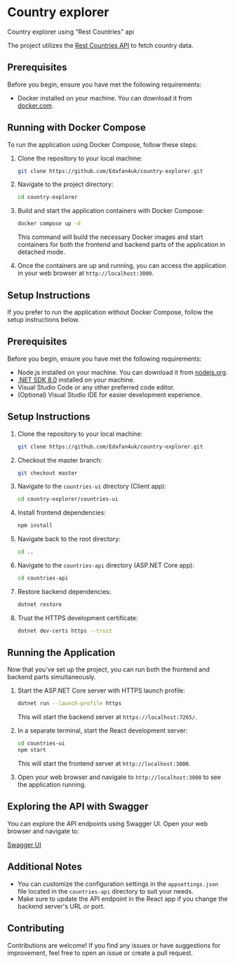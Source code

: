 # Country explorer
Country explorer using "Rest Countries" api

The project utilizes the [Rest Countries API](https://restcountries.com/) to fetch country data.

## Prerequisites

Before you begin, ensure you have met the following requirements:

- Docker installed on your machine. You can download it from [docker.com](https://www.docker.com/).

## Running with Docker Compose

To run the application using Docker Compose, follow these steps:

1. Clone the repository to your local machine:

    ```bash
    git clone https://github.com/Edafan4uk/country-explorer.git
    ```

2. Navigate to the project directory:

    ```bash
    cd country-explorer
    ```

3. Build and start the application containers with Docker Compose:

    ```bash
    docker compose up -d
    ```

   This command will build the necessary Docker images and start containers for both the frontend and backend parts of the application in detached mode.

4. Once the containers are up and running, you can access the application in your web browser at `http://localhost:3000`.

## Setup Instructions

If you prefer to run the application without Docker Compose, follow the setup instructions below.

## Prerequisites

Before you begin, ensure you have met the following requirements:

- Node.js installed on your machine. You can download it from [nodejs.org](https://nodejs.org/).
- [.NET SDK 8.0](https://dotnet.microsoft.com/en-us/download/dotnet/8.0) installed on your machine.
- Visual Studio Code or any other preferred code editor.
- (Optional) Visual Studio IDE for easier development experience.

## Setup Instructions

1. Clone the repository to your local machine:

    ```bash
    git clone https://github.com/Edafan4uk/country-explorer.git
    ```

2. Checkout the master branch:

    ```bash
    git checkout master
    ```

3. Navigate to the `countries-ui` directory (Client app):

    ```bash
    cd country-explorer/countries-ui
    ```

4. Install frontend dependencies:

    ```bash
    npm install
    ```

5. Navigate back to the root directory:

    ```bash
    cd ..
    ```

6. Navigate to the `countries-api` directory (ASP.NET Core app):

    ```bash
    cd countries-api
    ```

7. Restore backend dependencies:

    ```bash
    dotnet restore
    ```

8. Trust the HTTPS development certificate:

    ```bash
    dotnet dev-certs https --trust
    ```

## Running the Application

Now that you've set up the project, you can run both the frontend and backend parts simultaneously.

1. Start the ASP.NET Core server with HTTPS launch profile:

    ```bash
    dotnet run --launch-profile https
    ```

   This will start the backend server at `https://localhost:7265/`.

2. In a separate terminal, start the React development server:

    ```bash
    cd countries-ui
    npm start
    ```

   This will start the frontend server at `http://localhost:3000`.

3. Open your web browser and navigate to `http://localhost:3000` to see the application running.

## Exploring the API with Swagger

You can explore the API endpoints using Swagger UI. Open your web browser and navigate to:

[Swagger UI](https://localhost:7265/swagger/index.html)

## Additional Notes

- You can customize the configuration settings in the `appsettings.json` file located in the `countries-api` directory to suit your needs.
- Make sure to update the API endpoint in the React app if you change the backend server's URL or port.

## Contributing

Contributions are welcome! If you find any issues or have suggestions for improvement, feel free to open an issue or create a pull request.
